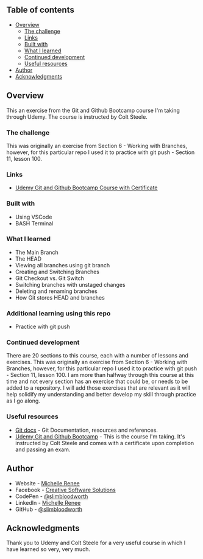 ## Table of contents

- [Overview](#overview)
  - [The challenge](#the-challenge)  
  - [Links](#links)
  - [Built with](#built-with)
  - [What I learned](#what-i-learned)
  - [Continued development](#continued-development)
  - [Useful resources](#useful-resources)
- [Author](#author)
- [Acknowledgments](#acknowledgments)

## Overview

This an exercise from the Git and Github Bootcamp course I'm taking through Udemy. The course is instructed by Colt Steele.

### The challenge

This was originally an exercise from Section 6 - Working with Branches, however, for this particular repo I used it to practice with git push - Section 11, lesson 100.

### Links

- [Udemy Git and Github Bootcamp Course with Certificate](https://www.udemy.com/course/git-and-github-bootcamp/)

### Built with

- Using VSCode
- BASH Terminal

### What I learned

- The Main Branch
- The HEAD
- Viewing all branches using git branch
- Creating and Switching Branches
- Git Checkout vs. Git Switch
- Switching branches with unstaged changes
- Deleting and renaming branches
- How Git stores HEAD and branches

### Additional learning using this repo

- Practice with git push

### Continued development

There are 20 sections to this course, each with a number of lessons and exercises. This was originally an exercise from Section 6 - Working with Branches, however, for this particular repo I used it to practice with git push - Section 11, lesson 100. I am more than halfway through this course at this time and not every section has an exercise that could be, or needs to be added to a repository. I will add those exercises that are relevant as it will help solidify my understanding and better develop my skill through practice as I go along.

### Useful resources

- [Git docs](https://git-scm.com/doc) - Git Documentation, resources and references.
- [Udemy Git and Github Bootcamp](https://www.udemy.com/course/git-and-github-bootcamp/) - This is the course I'm taking. It's instructed by Colt Steele and comes with a certificate upon completion and passing an exam.

## Author

- Website - [Michelle Renee](https://slimbloodworth.editorx.io/portfolio)
- Facebook - [Creative Software Solutions](https://www.facebook.com/profile.php?id=100073842390690)
- CodePen - [@slimbloodworth](https://codepen.io/slimbloodworth)
- LinkedIn - [Michelle Renee](https://www.linkedin.com/in/michelle-renee-99b455187/)
- GitHub - [@slimbloodworth](https://github.com/SlimBloodworth)

## Acknowledgments

Thank you to Udemy and Colt Steele for a very useful course in which I have learned so very, very much.
